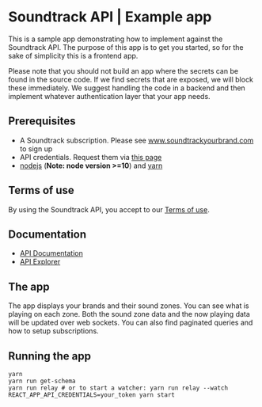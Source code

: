 # Soundtrack API | Example app
This is a sample app demonstrating how to implement against the Soundtrack API. The purpose of this app is to get you started, so for the sake of simplicity this is a frontend app.

Please note that you should not build an app where the secrets can be found in the source code. If we find secrets that are exposed, we will block these immediately. We suggest handling the code in a backend and then implement whatever authentication layer that your app needs.

## Prerequisites
* A Soundtrack subscription. Please see www.soundtrackyourbrand.com to sign up
* API credentials. Request them via [this page](https://api.soundtrackyourbrand.com/v2/docs)
* [nodejs](https://nodejs.org/en/download/) (**Note: node version >=10**) and [yarn](https://yarnpkg.com/lang/en/docs/install/)

## Terms of use
By using the Soundtrack API, you accept to our [Terms of use](https://www.soundtrackyourbrand.com/legal/api-terms-of-use).

## Documentation
* [API Documentation](https://api.soundtrackyourbrand.com/v2/docs)
* [API Explorer](https://api.soundtrackyourbrand.com/v2/explore)

## The app
The app displays your brands and their sound zones. You can see what is playing on each zone. Both the sound zone data and the now playing data will be updated over web sockets. You can also find paginated queries and how to setup subscriptions.

## Running the app
```
yarn
yarn run get-schema
yarn run relay # or to start a watcher: yarn run relay --watch
REACT_APP_API_CREDENTIALS=your_token yarn start
```
